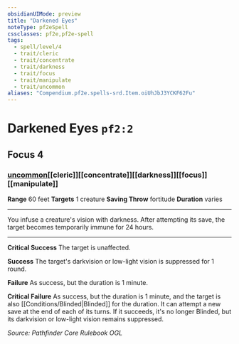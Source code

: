 ```yaml
---
obsidianUIMode: preview
title: "Darkened Eyes"
noteType: pf2eSpell
cssclasses: pf2e,pf2e-spell
tags:
  - spell/level/4
  - trait/cleric
  - trait/concentrate
  - trait/darkness
  - trait/focus
  - trait/manipulate
  - trait/uncommon
aliases: "Compendium.pf2e.spells-srd.Item.oiUhJbJ3YCKF62Fu" 
---
```

# Darkened Eyes  `pf2:2`  
## Focus 4
### [uncommon](uncommon "Uncommon Rarity Trait")[[cleric]][[concentrate]][[darkness]][[focus]][[manipulate]]

**Range** 60 feet
**Targets** 1 creature
**Saving Throw**  fortitude
**Duration** varies
* * * 
You infuse a creature's vision with darkness. After attempting its save, the target becomes temporarily immune for 24 hours.

* * *

**Critical Success** The target is unaffected.

**Success** The target's darkvision or low-light vision is suppressed for 1 round.

**Failure** As success, but the duration is 1 minute.

**Critical Failure** As success, but the duration is 1 minute, and the target is also [[Conditions/Blinded|Blinded]] for the duration. It can attempt a new save at the end of each of its turns. If it succeeds, it's no longer Blinded, but its darkvision or low-light vision remains suppressed.

*Source: Pathfinder Core Rulebook*
*OGL*